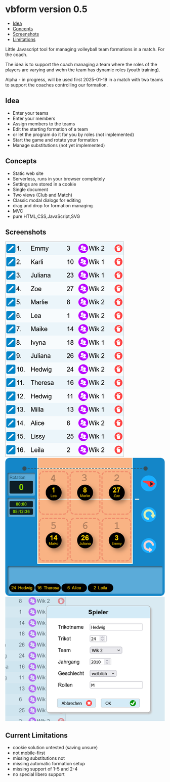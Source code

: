 vbform version 0.5
==================

- [Idea](#idea)
- [Concepts](#concepts)
- [Screenshots](#screenshots)
- [Limitations](#current-limitations)

Little Javascript tool for managing volleyball team formations in a match. For the coach.

The idea is to support the coach managing a team where the roles of the players are varying and wehn the team has dynamic roles (youth training).

Alpha - in progress, will be used first 2025-01-19 in a match with two teams to support the coaches controlling our formation.

## Idea

- Enter your teams
- Enter your members
- Assign members to the teams
- Edit the starting formation of a team
- or let the program do it for you by roles (not implemented)
- Start the game and rotate your formation
- Manage substitutions (not yet implemented)

## Concepts

- Static web site
- Serverless, runs in your browser completely
- Settings are stored in a cookie
- Single document
- Two views (Club and Match)
- Classic modal dialogs for editing
- drag and drop for formation managing
- MVC
- pure HTML,CSS,JavaScript,SVG

## Screenshots


![Alt-Text](doc/screenshot-table-members.png)
![Alt-Text](doc/screenshot-match-grid.png)
![Alt-Text](doc/screenshot-member-dialog.png)

## Current Limitations

- cookie solution untested (saving unsure)
- not mobile-first
- missing substitutions not
- missing automatic formation setup
- missing support of 1-5 and 2-4
- no special libero support 
